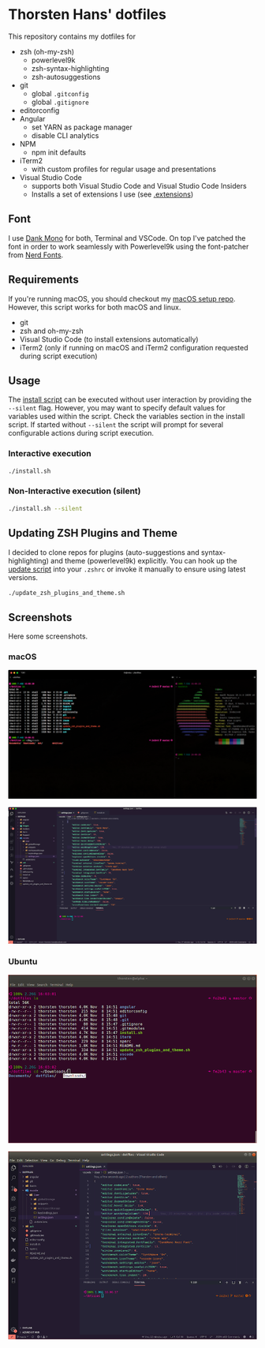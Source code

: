 # Thorsten Hans' dotfiles

This repository contains my dotfiles for

- zsh (oh-my-zsh)
  - powerlevel9k
  - zsh-syntax-highlighting
  - zsh-autosuggestions
- git
  - global `.gitconfig`
  - global `.gitignore`
- editorconfig
- Angular
  - set YARN as package manager
  - disable CLI analytics  
- NPM
  - npm init defaults
- iTerm2
  - with custom profiles for regular usage and presentations
- Visual Studio Code
  - supports both Visual Studio Code and Visual Studio Code Insiders
  - Installs a set of extensions I use (see [.extensions](./vscode/.extensions))

## Font

I use [Dank Mono](https://dank.sh/) for both, Terminal and VSCode. On top I've patched the font in order to work seamlessly with Powerlevel9k using the font-patcher from [Nerd Fonts](https://github.com/ryanoasis/nerd-fonts).

## Requirements

If you're running macOS, you should checkout my [macOS setup repo](https://github.com/ThorstenHans/msetup). However, this script works for both macOS and linux.

- git
- zsh and oh-my-zsh
- Visual Studio Code (to install extensions automatically)
- iTerm2 (only if running on macOS and iTerm2 configuration requested during script execution)

## Usage

The [install script](./install.sh) can be executed without user interaction by providing the `--silent` flag. However, you may want to specify default values for variables used within the script. Check the variables section in the install script. If started without `--silent` the script will prompt for several configurable actions during script execution.

### Interactive execution

```bash
./install.sh

```

### Non-Interactive execution (silent)

```bash
./install.sh --silent

```

## Updating ZSH Plugins and Theme

I decided to clone repos for plugins (auto-suggestions and syntax-highlighting) and theme (powerlevel9k) explicitly. You can hook up the [update script](./update_zsh_plugins_and_theme.sh) into your `.zshrc` or invoke it manually to ensure using latest versions.

```bash
./update_zsh_plugins_and_theme.sh

```

## Screenshots

Here some screenshots.

### macOS

![Terminal](images/mac-terminal.png)

![VSCode Insiders](images/mac-vscode-insiders.png)

### Ubuntu

![Terminal](images/ubuntu-terminal.png)

![VSCode](images/unbuntu-vscode.png)
